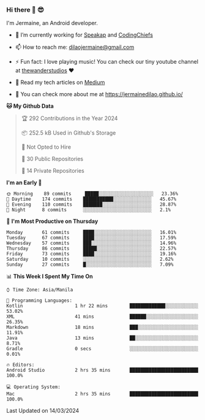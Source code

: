 ### Hi there 👋 😎
I'm Jermaine, an Android developer.

- 🔭 I’m currently working for [Speakap](https://www.speakap.com/) and [CodingChiefs](https://codingchiefs.com/en/)

- 📫 How to reach me: dilaojermaine@gmail.com

- ⚡ Fun fact: I love playing music! You can check our tiny youtube channel at [thewanderstudios](https://www.youtube.com/thewanderstudios) ♥️

- 📖 Read my tech articles on [Medium](https://jermainedilao.medium.com/)

- 👀 You can check more about me at https://jermainedilao.github.io/

<!--
**jermainedilao/jermainedilao** is a ✨ _special_ ✨ repository because its `README.md` (this file) appears on your GitHub profile.

Here are some ideas to get you started:

- 🔭 I’m currently working on ...
- 🌱 I’m currently learning ...
- 👯 I’m looking to collaborate on ...
- 🤔 I’m looking for help with ...
- 💬 Ask me about ...
- 📫 How to reach me: ...
- 😄 Pronouns: ...
- ⚡ Fun fact: ...
-->

<!--START_SECTION:waka-->
**🐱 My Github Data** 

> 🏆 292 Contributions in the Year 2024
 > 
> 📦 252.5 kB Used in Github's Storage 
 > 
> 🚫 Not Opted to Hire
 > 
> 📜 30 Public Repositories 
 > 
> 🔑 14 Private Repositories  
 > 
**I'm an Early 🐤** 

```text
🌞 Morning    89 commits     █████░░░░░░░░░░░░░░░░░░░░   23.36% 
🌆 Daytime    174 commits    ███████████░░░░░░░░░░░░░░   45.67% 
🌃 Evening    110 commits    ███████░░░░░░░░░░░░░░░░░░   28.87% 
🌙 Night      8 commits      ░░░░░░░░░░░░░░░░░░░░░░░░░   2.1%

```
📅 **I'm Most Productive on Thursday** 

```text
Monday       61 commits     ████░░░░░░░░░░░░░░░░░░░░░   16.01% 
Tuesday      67 commits     ████░░░░░░░░░░░░░░░░░░░░░   17.59% 
Wednesday    57 commits     ███░░░░░░░░░░░░░░░░░░░░░░   14.96% 
Thursday     86 commits     █████░░░░░░░░░░░░░░░░░░░░   22.57% 
Friday       73 commits     ████░░░░░░░░░░░░░░░░░░░░░   19.16% 
Saturday     10 commits     ░░░░░░░░░░░░░░░░░░░░░░░░░   2.62% 
Sunday       27 commits     █░░░░░░░░░░░░░░░░░░░░░░░░   7.09%

```


📊 **This Week I Spent My Time On** 

```text
⌚︎ Time Zone: Asia/Manila

💬 Programming Languages: 
Kotlin                   1 hr 22 mins        █████████████░░░░░░░░░░░░   53.02% 
XML                      41 mins             ██████░░░░░░░░░░░░░░░░░░░   26.35% 
Markdown                 18 mins             ███░░░░░░░░░░░░░░░░░░░░░░   11.91% 
Java                     13 mins             ██░░░░░░░░░░░░░░░░░░░░░░░   8.71% 
Gradle                   0 secs              ░░░░░░░░░░░░░░░░░░░░░░░░░   0.01%

🔥 Editors: 
Android Studio           2 hrs 35 mins       █████████████████████████   100.0%

💻 Operating System: 
Mac                      2 hrs 35 mins       █████████████████████████   100.0%

```


 Last Updated on 14/03/2024
<!--END_SECTION:waka-->
